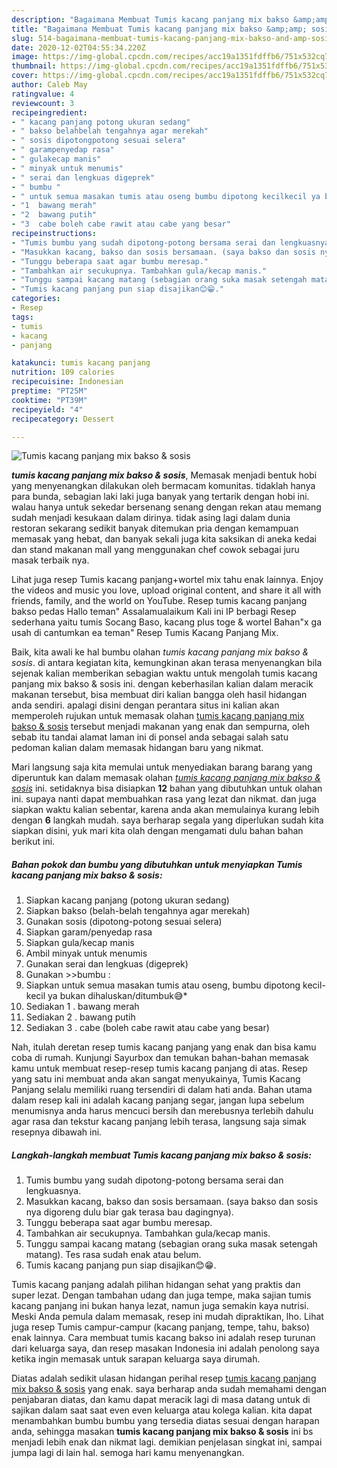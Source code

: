 ```yaml
---
description: "Bagaimana Membuat Tumis kacang panjang mix bakso &amp;amp; sosis Lezat"
title: "Bagaimana Membuat Tumis kacang panjang mix bakso &amp;amp; sosis Lezat"
slug: 514-bagaimana-membuat-tumis-kacang-panjang-mix-bakso-and-amp-sosis-lezat
date: 2020-12-02T04:55:34.220Z
image: https://img-global.cpcdn.com/recipes/acc19a1351fdffb6/751x532cq70/tumis-kacang-panjang-mix-bakso-sosis-foto-resep-utama.jpg
thumbnail: https://img-global.cpcdn.com/recipes/acc19a1351fdffb6/751x532cq70/tumis-kacang-panjang-mix-bakso-sosis-foto-resep-utama.jpg
cover: https://img-global.cpcdn.com/recipes/acc19a1351fdffb6/751x532cq70/tumis-kacang-panjang-mix-bakso-sosis-foto-resep-utama.jpg
author: Caleb May
ratingvalue: 4
reviewcount: 3
recipeingredient:
- " kacang panjang potong ukuran sedang"
- " bakso belahbelah tengahnya agar merekah"
- " sosis dipotongpotong sesuai selera"
- " garampenyedap rasa"
- " gulakecap manis"
- " minyak untuk menumis"
- " serai dan lengkuas digeprek"
- " bumbu "
- " untuk semua masakan tumis atau oseng bumbu dipotong kecilkecil ya bukan dihaluskanditumbuk"
- "1  bawang merah"
- "2  bawang putih"
- "3  cabe boleh cabe rawit atau cabe yang besar"
recipeinstructions:
- "Tumis bumbu yang sudah dipotong-potong bersama serai dan lengkuasnya."
- "Masukkan kacang, bakso dan sosis bersamaan. (saya bakso dan sosis nya digoreng dulu biar gak terasa bau dagingnya)."
- "Tunggu beberapa saat agar bumbu meresap."
- "Tambahkan air secukupnya. Tambahkan gula/kecap manis."
- "Tunggu sampai kacang matang (sebagian orang suka masak setengah matang). Tes rasa sudah enak atau belum."
- "Tumis kacang panjang pun siap disajikan😊😁."
categories:
- Resep
tags:
- tumis
- kacang
- panjang

katakunci: tumis kacang panjang 
nutrition: 109 calories
recipecuisine: Indonesian
preptime: "PT25M"
cooktime: "PT39M"
recipeyield: "4"
recipecategory: Dessert

---
```



![Tumis kacang panjang mix bakso &amp; sosis](https://img-global.cpcdn.com/recipes/acc19a1351fdffb6/751x532cq70/tumis-kacang-panjang-mix-bakso-sosis-foto-resep-utama.jpg)

<b><i>tumis kacang panjang mix bakso &amp; sosis</i></b>, Memasak menjadi bentuk hobi yang menyenangkan dilakukan oleh bermacam komunitas. tidaklah hanya para bunda, sebagian laki laki juga banyak yang tertarik dengan hobi ini. walau hanya untuk sekedar bersenang senang dengan rekan atau memang sudah menjadi kesukaan dalam dirinya. tidak asing lagi dalam dunia restoran sekarang sedikit banyak ditemukan pria dengan kemampuan memasak yang hebat, dan banyak sekali juga kita saksikan di aneka kedai dan stand makanan mall yang menggunakan chef cowok sebagai juru masak terbaik nya.

Lihat juga resep Tumis kacang panjang+wortel mix tahu enak lainnya. Enjoy the videos and music you love, upload original content, and share it all with friends, family, and the world on YouTube. Resep tumis kacang panjang bakso pedas Hallo teman&#34; Assalamualaikum Kali ini IP berbagi Resep sederhana yaitu tumis Socang Baso, kacang plus toge &amp; wortel Bahan&#34;x ga usah di cantumkan ea teman&#34; Resep Tumis Kacang Panjang Mix.

Baik, kita awali ke hal bumbu olahan <i>tumis kacang panjang mix bakso &amp; sosis</i>. di antara kegiatan kita, kemungkinan akan terasa menyenangkan bila sejenak kalian memberikan sebagian waktu untuk mengolah tumis kacang panjang mix bakso &amp; sosis ini. dengan keberhasilan kalian dalam meracik makanan tersebut, bisa membuat diri kalian bangga oleh hasil hidangan anda sendiri. apalagi disini dengan perantara situs ini kalian akan memperoleh rujukan untuk memasak olahan <u>tumis kacang panjang mix bakso &amp; sosis</u> tersebut menjadi makanan yang enak dan sempurna, oleh sebab itu tandai alamat laman ini di ponsel anda sebagai salah satu pedoman kalian dalam memasak hidangan baru yang nikmat.


Mari langsung saja kita memulai untuk menyediakan barang barang yang diperuntuk kan dalam memasak olahan <u><i>tumis kacang panjang mix bakso &amp; sosis</i></u> ini. setidaknya bisa disiapkan <b>12</b> bahan yang dibutuhkan untuk olahan ini. supaya nanti dapat membuahkan rasa yang lezat dan nikmat. dan juga siapkan waktu kalian sebentar, karena anda akan memulainya kurang lebih dengan <b>6</b> langkah mudah. saya berharap segala yang diperlukan sudah kita siapkan disini, yuk mari kita olah dengan mengamati dulu bahan bahan berikut ini.

<!--inarticleads1-->

##### Bahan pokok dan bumbu yang dibutuhkan untuk menyiapkan Tumis kacang panjang mix bakso &amp; sosis:

1. Siapkan  kacang panjang (potong ukuran sedang)
1. Siapkan  bakso (belah-belah tengahnya agar merekah)
1. Gunakan  sosis (dipotong-potong sesuai selera)
1. Siapkan  garam/penyedap rasa
1. Siapkan  gula/kecap manis
1. Ambil  minyak untuk menumis
1. Gunakan  serai dan lengkuas (digeprek)
1. Gunakan  &gt;&gt;bumbu :
1. Siapkan  untuk semua masakan tumis atau oseng, bumbu dipotong kecil-kecil ya bukan dihaluskan/ditumbuk😅*
1. Sediakan 1 . bawang merah
1. Sediakan 2 . bawang putih
1. Sediakan 3 . cabe (boleh cabe rawit atau cabe yang besar)


Nah, itulah deretan resep tumis kacang panjang yang enak dan bisa kamu coba di rumah. Kunjungi Sayurbox dan temukan bahan-bahan memasak kamu untuk membuat resep-resep tumis kacang panjang di atas. Resep yang satu ini membuat anda akan sangat menyukainya, Tumis Kacang Panjang selalu memiliki ruang tersendiri di dalam hati anda. Bahan utama dalam resep kali ini adalah kacang panjang segar, jangan lupa sebelum menumisnya anda harus mencuci bersih dan merebusnya terlebih dahulu agar rasa dan tekstur kacang panjang lebih terasa, langsung saja simak resepnya dibawah ini. 

<!--inarticleads2-->

##### Langkah-langkah membuat Tumis kacang panjang mix bakso &amp; sosis:

1. Tumis bumbu yang sudah dipotong-potong bersama serai dan lengkuasnya.
1. Masukkan kacang, bakso dan sosis bersamaan. (saya bakso dan sosis nya digoreng dulu biar gak terasa bau dagingnya).
1. Tunggu beberapa saat agar bumbu meresap.
1. Tambahkan air secukupnya. Tambahkan gula/kecap manis.
1. Tunggu sampai kacang matang (sebagian orang suka masak setengah matang). Tes rasa sudah enak atau belum.
1. Tumis kacang panjang pun siap disajikan😊😁.


Tumis kacang panjang adalah pilihan hidangan sehat yang praktis dan super lezat. Dengan tambahan udang dan juga tempe, maka sajian tumis kacang panjang ini bukan hanya lezat, namun juga semakin kaya nutrisi. Meski Anda pemula dalam memasak, resep ini mudah dipraktikan, lho. Lihat juga resep Tumis campur-campur (kacang panjang, tempe, tahu, bakso) enak lainnya. Cara membuat tumis kacang bakso ini adalah resep turunan dari keluarga saya, dan resep masakan Indonesia ini adalah penolong saya ketika ingin memasak untuk sarapan keluarga saya dirumah. 

Diatas adalah sedikit ulasan hidangan perihal resep <u>tumis kacang panjang mix bakso &amp; sosis</u> yang enak. saya berharap anda sudah memahami dengan penjabaran diatas, dan kamu dapat meracik lagi di masa datang untuk di sajikan dalam saat saat even even keluarga atau kolega kalian. kita dapat menambahkan bumbu bumbu yang tersedia diatas sesuai dengan harapan anda, sehingga masakan <b>tumis kacang panjang mix bakso &amp; sosis</b> ini bs menjadi lebih enak dan nikmat lagi. demikian penjelasan singkat ini, sampai jumpa lagi di lain hal. semoga hari kamu menyenangkan.
